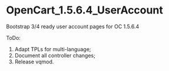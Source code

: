 # OpenCart_1.5.6.4_UserAccount
Bootstrap 3/4 ready user account pages for OC 1.5.6.4

ToDo:
1. Adapt TPLs for multi-language;
2. Document all controller changes;
3. Release vqmod.
